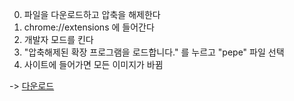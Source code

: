 0. 파일을 다운로드하고 압축을 해제한다
1. chrome://extensions 에 들어간다
2. 개발자 모드를 킨다
3. "압축해제된 확장 프로그램을 로드합니다." 를 누르고 "pepe" 파일 선택
4. 사이트에 들어가면 모든 이미지가 바뀜

-> [다운로드](https://docs.google.com/uc?export=download&id=1PJ6HrK1QScwWoPg3eeufjBIJCLH7C-63)
